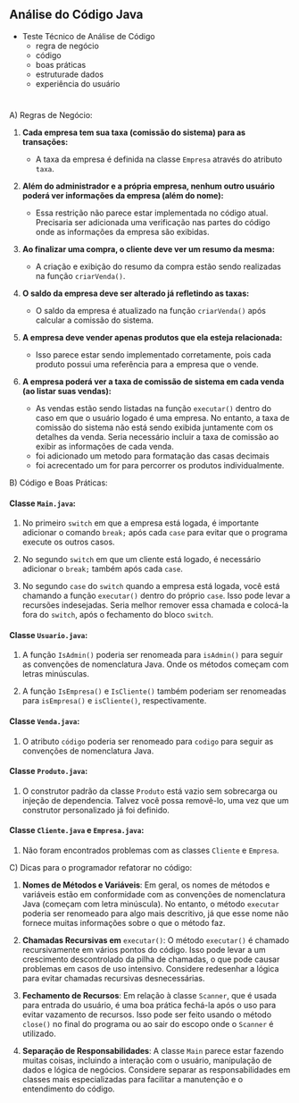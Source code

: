 ## Análise do Código Java

- Teste Técnico de Análise de Código
    - regra de negócio
    - código
    - boas práticas
    - estruturade dados
    - experiência do usuário

#

A) Regras de Negócio:
1. **Cada empresa tem sua taxa (comissão do sistema) para as transações:**
   - A taxa da empresa é definida na classe `Empresa` através do atributo `taxa`.

2. **Além do administrador e a própria empresa, nenhum outro usuário poderá ver informações da empresa (além do nome):**
   - Essa restrição não parece estar implementada no código atual. Precisaria ser adicionada uma verificação nas partes do código onde as informações da empresa são exibidas.

3. **Ao finalizar uma compra, o cliente deve ver um resumo da mesma:**
   - A criação e exibição do resumo da compra estão sendo realizadas na função `criarVenda()`.

4. **O saldo da empresa deve ser alterado já refletindo as taxas:**
   - O saldo da empresa é atualizado na função `criarVenda()` após calcular a comissão do sistema.

5. **A empresa deve vender apenas produtos que ela esteja relacionada:**
   - Isso parece estar sendo implementado corretamente, pois cada produto possui uma referência para a empresa que o vende.

6. **A empresa poderá ver a taxa de comissão de sistema em cada venda (ao listar suas vendas):**
   - As vendas estão sendo listadas na função `executar()` dentro do caso em que o usuário logado é uma empresa. No entanto, a taxa de comissão do sistema não está sendo exibida juntamente com os detalhes da venda. Seria necessário incluir a taxa de comissão ao exibir as informações de cada venda.
   - foi adicionado um metodo para formatação das casas decimais
   - foi acrecentado um for para percorrer os produtos individualmente.

B) Código e Boas Práticas:

#### Classe `Main.java`:

1. No primeiro `switch` em que a empresa está logada, é importante adicionar o comando `break;` após cada `case` para evitar que o programa execute os outros casos.

2. No segundo `switch` em que um cliente está logado, é necessário adicionar o `break;` também após cada `case`.

3. No segundo `case` do `switch` quando a empresa está logada, você está chamando a função `executar()` dentro do próprio `case`. Isso pode levar a recursões indesejadas. Seria melhor remover essa chamada e colocá-la fora do `switch`, após o fechamento do bloco `switch`.

#### Classe `Usuario.java`:

1. A função `IsAdmin()` poderia ser renomeada para `isAdmin()` para seguir as convenções de nomenclatura Java. Onde os métodos começam com letras minúsculas.

2. A função `IsEmpresa()` e `IsCliente()` também poderiam ser renomeadas para `isEmpresa()` e `isCliente()`, respectivamente.

#### Classe `Venda.java`:

1. O atributo `código` poderia ser renomeado para `codigo` para seguir as convenções de nomenclatura Java.

#### Classe `Produto.java`:

1. O construtor padrão da classe `Produto` está vazio sem sobrecarga ou injeção de dependencia. Talvez você possa removê-lo, uma vez que um construtor personalizado já foi definido.

#### Classe `Cliente.java` e `Empresa.java`:

1. Não foram encontrados problemas com as classes `Cliente` e `Empresa`.

C) Dicas para o programador refatorar no código:

1. **Nomes de Métodos e Variáveis**: Em geral, os nomes de métodos e variáveis estão em conformidade com as convenções de nomenclatura Java (começam com letra minúscula). No entanto, o método `executar` poderia ser renomeado para algo mais descritivo, já que esse nome não fornece muitas informações sobre o que o método faz.

2. **Chamadas Recursivas em** `executar()`: O método `executar()` é chamado recursivamente em vários pontos do código. Isso pode levar a um crescimento descontrolado da pilha de chamadas, o que pode causar problemas em casos de uso intensivo. Considere redesenhar a lógica para evitar chamadas recursivas desnecessárias.

3. **Fechamento de Recursos**: Em relação à classe `Scanner`, que é usada para entrada do usuário, é uma boa prática fechá-la após o uso para evitar vazamento de recursos. Isso pode ser feito usando o método `close()` no final do programa ou ao sair do escopo onde o `Scanner` é utilizado.

4. **Separação de Responsabilidades**: A classe `Main` parece estar fazendo muitas coisas, incluindo a interação com o usuário, manipulação de dados e lógica de negócios. Considere separar as responsabilidades em classes mais especializadas para facilitar a manutenção e o entendimento do código.